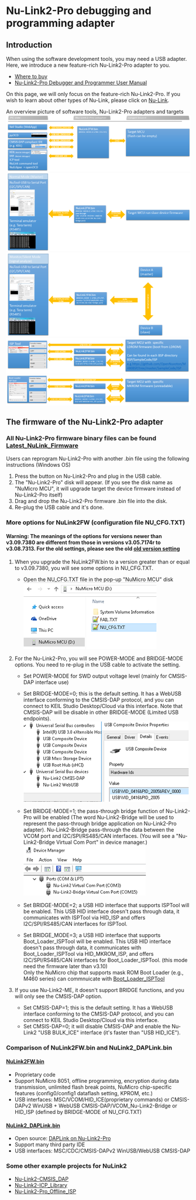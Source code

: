 
# Nu-Link2-Pro debugging and programming adapter

## Introduction

When using the software development tools, you may need a USB adapter.
Here, we introduce a new feature-rich Nu-Link2-Pro adapter to you.

- [Where to buy](https://direct.nuvoton.com/tw/Nu-Link2-pro)
- [Nu-Link2-Pro Debugger and Programmer User Manual](https://www.nuvoton.com/resource-download.jsp?tp_GUID=UG1320200319174043)  

On this page, we will only focus on the feature-rich Nu-Link2-Pro. If you wish to learn about other types of Nu-Link, please click on [Nu-Link](https://www.nuvoton.com/tool-and-software/debugger-and-programmer/1-to-1-debugger-and-programmer/).

An overview picture of software tools, Nu-Link2-Pro adapters and targets  
![debugger](../img/7380_BM0.PNG)
![bridge](../img/7380_BM1.PNG)
![monitor](../img/7380_BM1_MON.PNG)
![isp](../img/7380_BM2.png)
![bootloader isp](../img/7443_BM3.png)

## The firmware of the Nu-Link2-Pro adapter

### All Nu-Link2-Pro firmware binary files can be found [Latest_NuLink_Firmware](./Latest_NuLink_Firmware)  

Users can reprogram Nu-Link2-Pro with another .bin file using the following instructions (Windows OS)  

1. Press the button on Nu-Link2-Pro and plug in the USB cable.
2. The "Nu-Link2-Pro" disk will appear.  (If you see the disk name as "NuMicro MCU", it will upgrade target the device firmware instead of Nu-Link2-Pro itself)
3. Drag and drop the Nu-Link2-Pro firmware .bin file into the disk.
4. Re-plug the USB cable and it's done.  

### More options for NuLink2FW (configuration file NU_CFG.TXT)

#### Warning: The meanings of the options for versions newer than v3.09.7380 are different from those in versions v3.05.7174r to v3.08.7313. For the old settings, please see the old [old version setting](https://github.com/OpenNuvoton/Nuvoton_Tools/blob/70dcc9ce06c7d178160c84b870a49d4e9cbf5d1a/README.md)

1. When you upgrade the NuLink2FW.bin to a version greater than or equal to v3.09.7380, you will see some options in NU_CFG.TXT.

    - Open the NU_CFG.TXT file in the pop-up "NuMicro MCU" disk  
    ![NU_CFG.TXT](../img/NUTXT.png)

2. For the Nu-Link2-Pro, you will see POWER-MODE and BRIDGE-MODE options. You need to re-plug in the USB cable to activate the setting.

    - Set POWER-MODE for SWD output voltage level (mainly for CMSIS-DAP interface use)

    - Set BRIDGE-MODE=0; this is the default setting. It has a WebUSB interface conforming to the CMSIS-DAP protocol, and you can connect to KEIL Studio Desktop/Cloud via this interface. Note that CMSIS-DAP will be disable in other BRIDGE-MODE (Limited USB endpoints).  
    ![DEV_WEBUSB](../img/7380_DEV_WEBUSB_2005.PNG)

    - Set BRIDGE-MODE=1; the pass-through bridge function of Nu-Link2-Pro will be enabled (The word Nu-Link2-Bridge will be used to represent the pass-through bridge application on Nu-Link2-Pro adapter). Nu-Link2-Bridge pass-through the data between the VCOM port and I2C/SPI/RS485/CAN interfaces.
        (You will see a "Nu-Link2-Bridge Virtual Com Port" in device manager.)
    ![device VCOM](../img/device_manager.png)

    - Set BRIDGE-MODE=2; a USB HID interface that supports ISPTool will be enabled. This USB HID interface doesn't pass through data, it communicates with ISPTool via HID_ISP and offers I2C/SPI/RS485/CAN interfaces for ISPTool.

    - Set BRIDGE_MODE=3; a USB HID interface that supports Boot_Loader_ISPTool will be enabled. This USB HID interface doesn't pass through data, it communicates with Boot_Loader_ISPTool via HID_MKROM_ISP, and offers I2C/SPI/RS485/CAN interfaces for Boot_Loader_ISPTool. (this mode need the firmware later than v3.10)  
    Only the NuMicro chip that supports mask ROM Boot Loader (e.g., M460 series) can commnuicate with [Boot_Loader_ISPTool](https://www.nuvoton.com/resource-download.jsp?tp_GUID=SW132022071806572776&currentFolder=/products/microcontrollers/arm-cortex-m4-mcus/m467-ethernet-crypto-series/)  

3. If you use Nu-Link2-ME, it doesn't support BRIDGE functions, and you will only see the CMSIS-DAP option.

    - Set CMSIS-DAP=1; this is the default setting. It has a WebUSB interface conforming to the CMSIS-DAP protocol, and you can connect to KEIL Studio Desktop/Cloud via this interface.
    - Set CMSIS-DAP=0; it will disable CMSIS-DAP and enable the Nu-Link2 "USB BULK_ICE" interface (it's faster than "USB HID_ICE").

### Comparison of NuLink2FW.bin and NuLink2_DAPLink.bin  

#### [NuLink2FW.bin](./Latest_NuLink_Firmware)

- Proprietary code
- Support NuMicro 8051, offline programming, encryption during data transmission, unlimited flash break points, NuMicro chip-specific features (config0/config1 dataflash setting, KPROM, etc.)
- USB interfaces: MSC/VCOM/HID_ICE(proprietary commands) or CMSIS-DAPv2 WinUSB + WebUSB CMSIS-DAP/VCOM_Nu-Link2-Bridge or HID_ISP (defined by BRIDGE-MODE of NU_CFG.TXT)

#### [NuLink2_DAPLink.bin](./Latest_NuLink_Firmware)

- Open source: [DAPLink on Nu-Link2-Pro](https://github.com/OpenNuvoton/DapLink)  
- Support many third party IDE
- USB interfaces: MSC/CDC/CMSIS-DAPv2 WinUSB/WebUSB CMSIS-DAP  

### Some other example projects for NuLink2  

- [Nu-Link2-CMSIS_DAP](https://github.com/OpenNuvoton/NuLink2_CMSIS_DAP)
- [Nu-Link2-ICP_Library](https://github.com/OpenNuvoton/NuLink2_ICP_Library)
- [Nu-Link2-Pro_Offline_ISP](https://github.com/OpenNuvoton/Nu-Link2-Pro_Offline_ISP)
